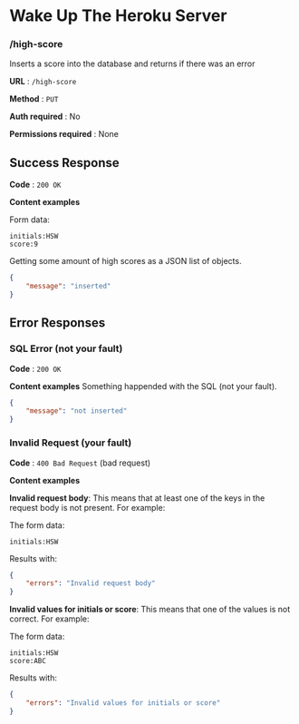 # Wake Up The Heroku Server

### /high-score
Inserts a score into the database and returns if there was an error

**URL** : `/high-score`

**Method** : `PUT`

**Auth required** : No

**Permissions required** : None

## Success Response

**Code** : `200 OK`

**Content examples**

Form data:
```
initials:HSW
score:9
```
Getting some amount of high scores as a JSON list of objects.

```json
{
    "message": "inserted"
}
```

## Error Responses

### SQL Error (not your fault)
**Code** : `200 OK`

**Content examples**
Something happended with the SQL (not your fault).
```json
{
    "message": "not inserted"
}
```

### Invalid Request (your fault)
**Code** : `400 Bad Request` (bad request)

**Content examples**

**Invalid request body**: This means that at least one of the keys in the request body is not present. For example:

The form data:
```
initials:HSW
```
Results with:
```json
{
    "errors": "Invalid request body"
}
```

**Invalid values for initials or score**: This means that one of the values is not correct. For example:

The form data:
```
initials:HSW
score:ABC
```
Results with:
```json
{
    "errors": "Invalid values for initials or score"
}
```